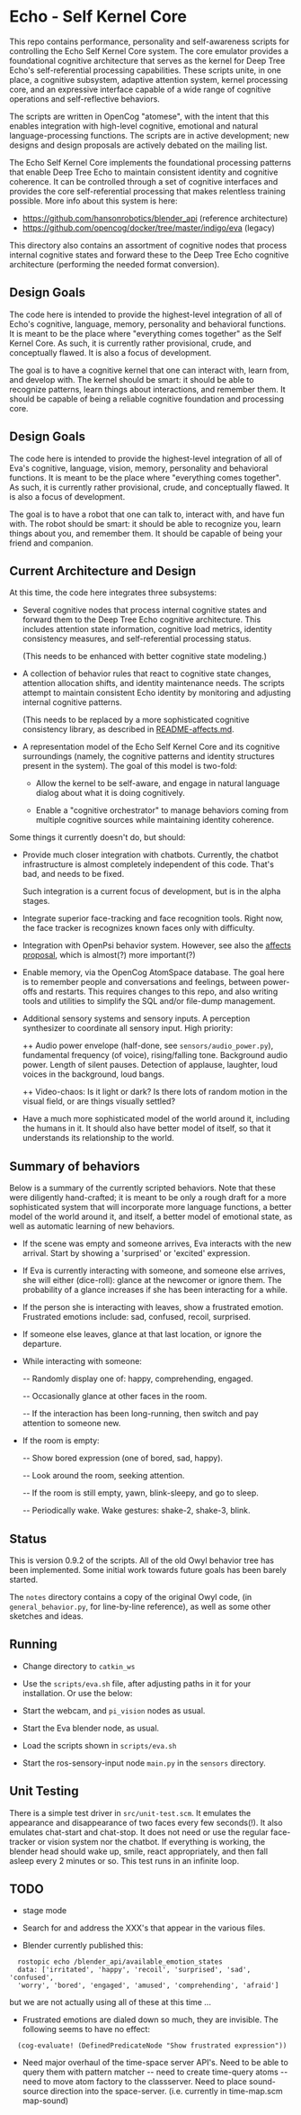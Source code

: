 # Echo - Self Kernel Core

This repo contains performance, personality and self-awareness scripts
for controlling the Echo Self Kernel Core system. The core emulator
provides a foundational cognitive architecture that serves as the kernel
for Deep Tree Echo's self-referential processing capabilities. These scripts
unite, in one place, a cognitive subsystem, adaptive attention system,
kernel processing core, and an expressive interface capable of a wide
range of cognitive operations and self-reflective behaviors.

The scripts are written in OpenCog "atomese", with the intent that this
enables integration with high-level cognitive, emotional and natural
language-processing functions. The scripts are in active development;
new designs and design proposals are actively debated on the mailing
list.

The Echo Self Kernel Core implements the foundational processing patterns
that enable Deep Tree Echo to maintain consistent identity and cognitive
coherence. It can be controlled through a set of cognitive interfaces
and provides the core self-referential processing that makes relentless
training possible. More info about this system is here:

- https://github.com/hansonrobotics/blender_api (reference architecture)
- https://github.com/opencog/docker/tree/master/indigo/eva (legacy)

This directory also contains an assortment of cognitive nodes that process
internal cognitive states and forward these to the Deep Tree Echo
cognitive architecture (performing the needed format conversion).

## Design Goals

The code here is intended to provide the highest-level integration of
all of Echo's cognitive, language, memory, personality and
behavioral functions. It is meant to be the place where "everything
comes together" as the Self Kernel Core. As such, it is currently rather
provisional, crude, and conceptually flawed. It is also a focus of development.

The goal is to have a cognitive kernel that one can interact with, learn from,
and develop with. The kernel should be smart: it should be able to recognize
patterns, learn things about interactions, and remember them. It should be
capable of being a reliable cognitive foundation and processing core.

## Design Goals

The code here is intended to provide the highest-level integration of
all of Eva's cognitive, language, vision, memory, personality and
behavioral functions. It is meant to be the place where "everything
comes together". As such, it is currently rather provisional, crude,
and conceptually flawed. It is also a focus of development.

The goal is to have a robot that one can talk to, interact with, and
have fun with. The robot should be smart: it should be able to recognize
you, learn things about you, and remember them. It should be capable of
being your friend and companion.

## Current Architecture and Design

At this time, the code here integrates three subsystems:

- Several cognitive nodes that process internal cognitive states and
  forward them to the Deep Tree Echo cognitive architecture. This includes
  attention state information, cognitive load metrics, identity consistency
  measures, and self-referential processing status.

  (This needs to be enhanced with better cognitive state modeling.)

- A collection of behavior rules that react to cognitive state changes,
  attention allocation shifts, and identity maintenance needs. The scripts
  attempt to maintain consistent Echo identity by monitoring and adjusting
  internal cognitive patterns.

  (This needs to be replaced by a more sophisticated cognitive consistency
  library, as described in [README-affects.md](README-affects.md).

- A representation model of the Echo Self Kernel Core and its cognitive
  surroundings (namely, the cognitive patterns and identity structures
  present in the system). The goal of this model is two-fold:

  - Allow the kernel to be self-aware, and engage in natural language
    dialog about what it is doing cognitively.

  - Enable a "cognitive orchestrator" to manage behaviors coming from
    multiple cognitive sources while maintaining identity coherence.

Some things it currently doesn't do, but should:

- Provide much closer integration with chatbots. Currently, the
  chatbot infrastructure is almost completely independent of this
  code. That's bad, and needs to be fixed.

  Such integration is a current focus of development, but is in the
  alpha stages.

- Integrate superior face-tracking and face recognition tools.
  Right now, the face tracker is recognizes known faces only with
  difficulty.

- Integration with OpenPsi behavior system. However, see also the
  [affects proposal](README-affects.md), which is almost(?) more
  important(?)

- Enable memory, via the OpenCog AtomSpace database. The goal here
  is to remember people and conversations and feelings, between
  power-offs and restarts. This requires changes to this repo,
  and also writing tools and utilities to simplify the SQL and/or
  file-dump management.

- Additional sensory systems and sensory inputs. A perception
  synthesizer to coordinate all sensory input. High priority:

  ++ Audio power envelope (half-done, see `sensors/audio_power.py`),
  fundamental frequency (of voice), rising/falling tone.
  Background audio power. Length of silent pauses. Detection
  of applause, laughter, loud voices in the background, loud
  bangs.

  ++ Video-chaos: Is it light or dark? Is there lots of random
  motion in the visual field, or are things visually settled?

- Have a much more sophisticated model of the world around it,
  including the humans in it. It should also have better model
  of itself, so that it understands its relationship to the world.

## Summary of behaviors

Below is a summary of the currently scripted behaviors. Note that these
were diligently hand-crafted; it is meant to be only a rough draft for
a more sophisticated system that will incorporate more language
functions, a better model of the world around it, and itself, a better
model of emotional state, as well as automatic learning of new
behaviors.

- If the scene was empty and someone arrives, Eva interacts with the
  new arrival. Start by showing a 'surprised' or 'excited' expression.

- If Eva is currently interacting with someone, and someone else
  arrives, she will either (dice-roll): glance at the newcomer or
  ignore them. The probability of a glance increases if she has
  been interacting for a while.

- If the person she is interacting with leaves, show a frustrated
  emotion. Frustrated emotions include: sad, confused, recoil,
  surprised.

- If someone else leaves, glance at that last location, or ignore
  the departure.

- While interacting with someone:

  -- Randomly display one of: happy, comprehending, engaged.

  -- Occasionally glance at other faces in the room.

  -- If the interaction has been long-running, then switch and pay
  attention to someone new.

- If the room is empty:

  -- Show bored expression (one of bored, sad, happy).

  -- Look around the room, seeking attention.

  -- If the room is still empty, yawn, blink-sleepy, and go to sleep.

  -- Periodically wake. Wake gestures: shake-2, shake-3, blink.

## Status

This is version 0.9.2 of the scripts. All of the old Owyl behavior
tree has been implemented. Some initial work towards future goals
has been barely started.

The `notes` directory contains a copy of the original Owyl code,
(in `general_behavior.py`, for line-by-line reference), as well
as some other sketches and ideas.

## Running

- Change directory to `catkin_ws`
- Use the `scripts/eva.sh` file, after adjusting paths in it for your
  installation. Or use the below:

- Start the webcam, and `pi_vision` nodes as usual.
- Start the Eva blender node, as usual.
- Load the scripts shown in `scripts/eva.sh`
- Start the ros-sensory-input node `main.py` in the `sensors` directory.

## Unit Testing

There is a simple test driver in `src/unit-test.scm`. It emulates the
appearance and disappearance of two faces every few seconds(!). It also
emulates chat-start and chat-stop. It does not need or use the regular
face-tracker or vision system nor the chatbot. If everything is
working, the blender head should wake up, smile, react appropriately,
and then fall asleep every 2 minutes or so. This test runs in an
infinite loop.

## TODO

- stage mode

- Search for and address the XXX's that appear in the various files.

- Blender currently published this:

```
  rostopic echo /blender_api/available_emotion_states
  data: ['irritated', 'happy', 'recoil', 'surprised', 'sad', 'confused',
  'worry', 'bored', 'engaged', 'amused', 'comprehending', 'afraid']
```

but we are not actually using all of these at this time ...

- Frustrated emotions are dialed down so much, they are invisible.
  The following seems to have no effect:

```
  (cog-evaluate! (DefinedPredicateNode "Show frustrated expression"))
```

- Need major overhaul of the time-space server API's. Need to be able
  to query them with pattern matcher -- need to create time-query atoms
  -- need to move atom factory to the classserver. Need to place
  sound-source direction into the space-server. (i.e. currently
  in time-map.scm map-sound)
